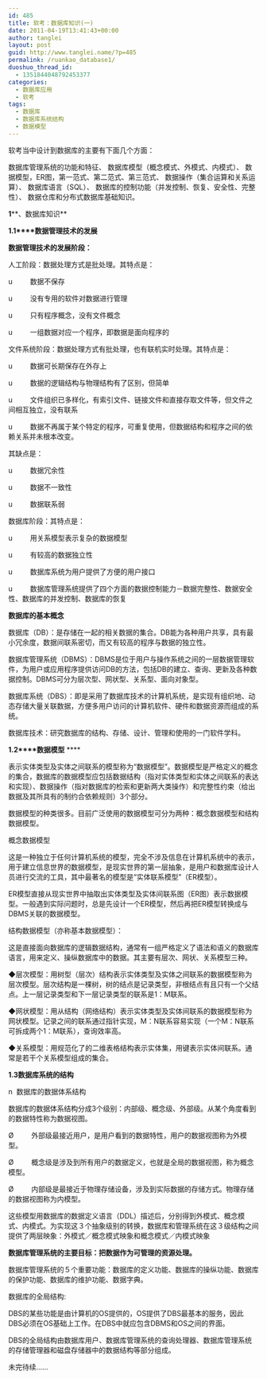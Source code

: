 ```yaml
---
id: 485
title: 软考：数据库知识(一)
date: 2011-04-19T13:41:43+00:00
author: tanglei
layout: post
guid: http://www.tanglei.name/?p=485
permalink: /ruankao_database1/
duoshuo_thread_id:
  - 1351844048792453377
categories:
  - 数据库应用
  - 软考
tags:
  - 数据库
  - 数据库系统结构
  - 数据模型
---
```

软考当中设计到数据库的主要有下面几个方面：

数据库管理系统的功能和特征、 数据库模型（概念模式、外模式、内模式）、 数据模型，ER图，第一范式、第二范式、第三范式、 数据操作（集合运算和关系运算）、 数据库语言（SQL）、 数据库的控制功能（并发控制、恢复、安全性、完整性）、 数据仓库和分布式数据库基础知识。

**1****、数据库知识**

**1.1****数据管理技术的发展**

 **数据管理技术的发展阶段：**

人工阶段：数据处理方式是批处理。其特点是：

u         数据不保存

u         没有专用的软件对数据进行管理

u         只有程序概念，没有文件概念

u         一组数据对应一个程序，即数据是面向程序的

文件系统阶段：数据处理方式有批处理，也有联机实时处理。其特点是：

u         数据可长期保存在外存上

u         数据的逻辑结构与物理结构有了区别，但简单

u         文件组织已多样化，有索引文件、链接文件和直接存取文件等，但文件之间相互独立，没有联系

u         数据不再属于某个特定的程序，可重复使用，但数据结构和程序之间的依赖关系并未根本改变。

其缺点是：

u         数据冗余性

u         数据不一致性

u         数据联系弱

数据库阶段：其特点是：

u         用关系模型表示复杂的数据模型

u         有较高的数据独立性

u         数据库系统为用户提供了方便的用户接口

u         数据库管理系统提供了四个方面的数据控制能力－数据完整性、数据安全性、数据库的并发控制、数据库的恢复

**数据库的基本概念**

数据库（DB）：是存储在一起的相关数据的集合。DB能为各种用户共享，具有最小冗余度，数据间联系密切，而又有较高的程序与数据的独立性。

数据库管理系统（DBMS）：DBMS是位于用户与操作系统之间的一层数据管理软件，为用户或应用程序提供访问DB的方法，包括DB的建立、查询、更新及各种数据控制。DBMS可分为层次型、网状型、关系型、面向对象型。

数据库系统（DBS）：即是采用了数据库技术的计算机系统，是实现有组织地、动态存储大量关联数据，方便多用户访问的计算机软件、硬件和数据资源而组成的系统。

数据库技术：研究数据库的结构、存储、设计、管理和使用的一门软件学科。

**1.2****数据模型** ****

表示实体类型及实体之间联系的模型称为“数据模型”。数据模型是严格定义的概念的集合，数据库的数据模型应包括数据结构（指对实体类型和实体之间联系的表达和实现）、数据操作（指对数据库的检索和更新两大类操作）和完整性约束（给出数据及其所具有的制约合依赖规则）3个部分。

数据模型的种类很多。目前广泛使用的数据模型可分为两种：概念数据模型和结构数据模型。

概念数据模型

这是一种独立于任何计算机系统的模型，完全不涉及信息在计算机系统中的表示，用于建立信息世界的数据模型，是现实世界的第一层抽象，是用户和数据库设计人员进行交流的工具，其中最著名的模型是“实体联系模型”（ER模型）。

ER模型直接从现实世界中抽取出实体类型及实体间联系图（ER图）表示数据模型。一般遇到实际问题时，总是先设计一个ER模型，然后再把ER模型转换成与DBMS关联的数据模型。

结构数据模型（亦称基本数据模型）：

这是直接面向数据库的逻辑数据结构，通常有一组严格定义了语法和语义的数据库语言，用来定义、操纵数据库中的数据。其主要有层次、网状、关系模型三种。

◆层次模型：用树型（层次）结构表示实体类型及实体之间联系的数据模型称为层次模型。层次结构是一棵树，树的结点是记录类型，非根结点有且只有一个父结点。上一层记录类型和下一层记录类型的联系是1：M联系。

◆网状模型：用从结构（网络结构）表示实体类型及实体间联系的数据模型称为网状模型。记录之间的联系通过指针实现，M：N联系容易实现（一个M：N联系可拆成两个1：M联系），查询效率高。

◆关系模型：用规范化了的二维表格结构表示实体集，用键表示实体间联系。通常是若干个关系模型组成的集合。

**1.3****数据库系统的结构******

n  数据库的数据体系结构

数据库的数据体系结构分成3个级别：内部级、概念级、外部级。从某个角度看到的数据特性称为数据视图。

Ø         外部级最接近用户，是用户看到的数据特性，用户的数据视图称为外模型。

Ø         概念级是涉及到所有用户的数据定义，也就是全局的数据视图，称为概念模型。

Ø         内部级是最接近于物理存储设备，涉及到实际数据的存储方式。物理存储的数据视图称为内模型。

这些模型用数据库的数据定义语言（DDL）描述后，分别得到外模式、概念模式、内模式。为实现这３个抽象级别的转换，数据库和管理系统在这３级结构之间提供了两层映象：外模式／概念模式映象和概念模式／内模式映象

**数据库管理系统的主要目标：把数据作为可管理的资源处理。**

数据库管理系统的５个重要功能：数据库的定义功能、数据库的操纵功能、数据库的保护功能、数据库的维护功能、数据字典。

数据库的全局结构:

DBS的某些功能是由计算机的OS提供的，OS提供了DBS最基本的服务，因此 DBS必须在OS基础上工作。在DBS中就应包含DBMS和OS之间的界面。

DBS的全局结构由数据库用户、数据库管理系统的查询处理器、数据库管理系统的存储管理器和磁盘存储器中的数据结构等部分组成。

未完待续……